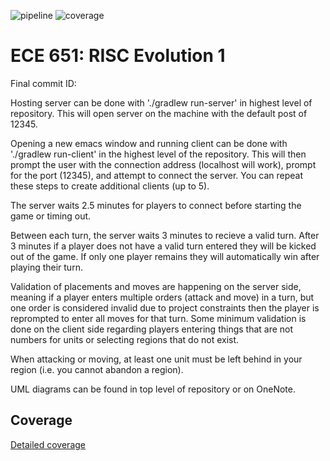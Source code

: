 ![pipeline](https://gitlab.oit.duke.edu/ld170/risc-project1/badges/master/pipeline.svg)
![coverage](https://gitlab.oit.duke.edu/ld170/risc-project1/badges/master/coverage.svg?job=test)


ECE 651: RISC Evolution 1
======================================

Final commit ID:

Hosting server can be done with './gradlew run-server' in highest level of repository. This will open server on the machine with the default post of 12345.

Opening a new emacs window and running client can be done with './gradlew run-client' in the highest level of the repository. This will then prompt the user with the connection address (localhost will work), prompt for the port (12345), and attempt to connect the server. You can repeat these steps to create additional clients (up to 5).

The server waits 2.5 minutes for players to connect before starting the game or timing out.

Between each turn, the server waits 3 minutes to recieve a valid turn. After 3 minutes if a player does not have a valid turn entered they will be kicked out of the game. If only one player remains they will automatically win after playing their turn.

Validation of placements and moves are happening on the server side, meaning if a player enters multiple orders (attack and move) in a turn, but one order is considered invalid due to project constraints then the player is reprompted to enter all moves for that turn. Some minimum validation is done on the client side regarding players entering things that are not numbers for units or selecting regions that do not exist.

When attacking or moving, at least one unit must be left behind in your region (i.e. you cannot abandon a region).

UML diagrams can be found in top level of repository or on OneNote.

## Coverage
[Detailed coverage](https://ld170.pages.oit.duke.edu/risc-project1/dashboard.html)



